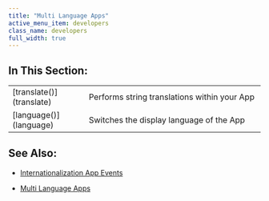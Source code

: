 ```yaml
---
title: "Multi Language Apps"
active_menu_item: developers
class_name: developers
full_width: true
---
```



## In This Section:

<table>
<tr>
<td width="149">
[translate()](translate)

</td>
<td width="12">
</td>
<td width="719">
Performs string translations within your App

</td>
</tr>
<tr>
<td width="149">
[language()](language)

</td>
<td width="12">
</td>
<td width="719">
Switches the display language of the App

</td>
</tr>
</table>

## See Also:

 - [Internationalization App Events](../../../widget-properties-events/events/event-reference-list/internationalization-app-event)

 - [Multi Language Apps](../../../product-guide/advanced-features/multi-language-apps/index)

